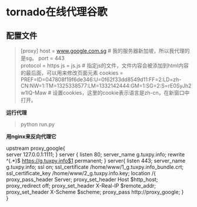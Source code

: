 tornado在线代理谷歌
==============
__配置文件__
--------
> [proxy]
host = www.google.com.sg # 我的服务器新加坡，所以我代理的是sg。
port = 443                                                                                           
protocol = https
js = js.js   # 指定js的文件，文件内容会被添加到html内容的最后面，可以用来修改页面元素
cookies = PREF=ID=047808f19f6de346:U=0f62f33dd8549d11:FF=2:LD=zh-CN:NW=1:TM=1325338577:LM=1332142444:GM=1:SG=2:S=rE0SyJh2w1IQ-Maw # 设置cookies，这里的cookie表示语言是zh-cn，在新窗口中打开。

__运行代理__
> python run.py

__用nginx来反向代理它__
> 
upstream proxy_google{                                                                                                                  
    server 127.0.0.1:1111;
}
server {
    listen 80; 
    server_name g.tuxpy.info;
    rewrite ^(.*)$ https://g.tuxpy.info$1 permanent;
}
server{
    listen 443;
    server_name g.tuxpy.info;
    ssl on; 
    ssl_certificate /home/www/1_g.tuxpy.info_bundle.crt;
    ssl_certificate_key /home/www/2_g.tuxpy.info.key;
    location /{
        proxy_pass_header Server;
        proxy_set_header Host \$http_host;
        proxy_redirect off;
        proxy_set_header X-Real-IP \$remote_addr;
        proxy_set_header X-Scheme \$scheme;
        proxy_pass http://proxy_google;
        }   
}
